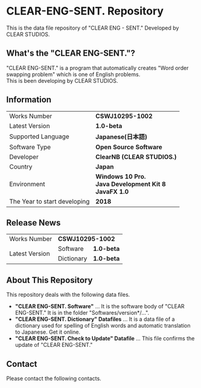 # CLEAR-ENG-SENT. Repository
This is the data file repository of "CLEAR ENG - SENT." Developed by CLEAR STUDIOS.

## What's the "CLEAR ENG-SENT."?
"CLEAR ENG-SENT." is a program that automatically creates "Word order swapping problem" which is one of English problems.<br>
This is been developing by CLEAR STUDIOS.

## Information
<TABLE>
  <TR>
    <TD>Works Number</TD>
    <TD><b>CSWJ10295-1002</b></TD>
  </TR>
  <TR>
    <TD>Latest Version</TD>
    <TD><b>1.0-beta</b></TD>
  </TR>
  <TR>
    <TD>Supported Language</TD>
    <TD><b>Japanese(日本語)</b></TD>
  </TR>
  <TR>
    <TD>Software Type</TD>
    <TD><b>Open Source Software</b></TD>
  </TR>
  <TR>
    <TD>Developer</TD>
    <TD><b>ClearNB (CLEAR STUDIOS.)</b></TD>
  </TR>
  <TR>
    <TD>Country</TD>
    <TD><b>Japan</b></TD>
  </TR>
  <TR>
    <TD>Environment</TD>
    <TD><b>Windows 10 Pro.<br>Java Development Kit 8<br>JavaFX 1.0</b></TD>
  </TR>
  <TR>
    <TD>The Year to start developing</TD>
    <TD><b>2018</b></TD>
  </TR>
</TABLE>

## Release News
<TABLE>
  <TR>
    <TD>Works Number</TD>
    <TD colspan="2"><b>CSWJ10295-1002</b></TD>
  </TR>
  <TR>
    <TD rowspan="2">Latest Version</TD>
    <TD>Software</TD><TD><b>1.0-beta</b></TD>
  </TR>
  <TR>
    <TD>Dictionary</TD>
    <TD><B>1.0-beta</B></TD>
  </TR>
</TABLE>

## About This Repository
This repository deals with the following data files.
<br>
<UL>
  <LI><b>"CLEAR ENG-SENT. Software"</b> ... It is the software body of "CLEAR ENG-SENT." It is in the folder "Softwares/version*/...".</LI>
  <LI><b>"CLEAR ENG-SENT. Dictionary" Datafiles</b> ... It is a data file of a dictionary used for spelling of English words and automatic translation to Japanese. Get it online. </LI>
  <LI><b>"CLEAR ENG-SENT. Check to Update" Datafile</b> ... This file confirms the update of "CLEAR ENG-SENT."</LI>
</UL>

## Contact
Please contact the following contacts.
